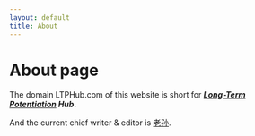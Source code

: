 ```yaml
---
layout: default
title: About
---
```

# About page

The domain LTPHub.com of this website is short for ***[Long-Term Potentiation](https://en.wikipedia.org/wiki/Long-term_potentiation) Hub***.

And the current chief writer & editor is [老孙](/authors/老孙.html).